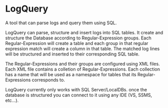# LogQuery
A tool that can parse logs and query them using SQL.

LogQuery can parse, structure and insert logs into SQL tables. It create and structure the Database according to Regular-Expression groups. Each Regular-Expression will create a table and each group in that regular expression match will create a column in that table. The matched log lines will be structured and inserted to their corresponding SQL table.

The Regular-Expressions and their groups are configured using XML files. Each XML file contains a colletion of Regular-Expressions. Each collection has a name that will be used as a namespace for tables that its Regular-Expressions corresponds to.

LogQuery currently only works with SQL Server/LocalDBs. once the database is structured you can connect to it using any IDE (VS, SSMS, etc...).
